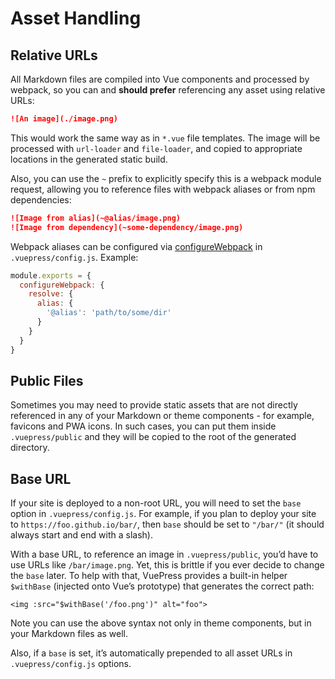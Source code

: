 # Asset Handling

## Relative URLs

All Markdown files are compiled into Vue components and processed by webpack, so you can and **should prefer** referencing any asset using relative URLs:

```md
![An image](./image.png)
```

This would work the same way as in `*.vue` file templates. The image will be processed with `url-loader` and `file-loader`, and copied to appropriate locations in the generated static build.

Also, you can use the `~` prefix to explicitly specify this is a webpack module request, allowing you to reference files with webpack aliases or from npm dependencies:

```md
![Image from alias](~@alias/image.png)
![Image from dependency](~some-dependency/image.png)
```

Webpack aliases can be configured via [configureWebpack](../config/README.md#configurewebpack) in `.vuepress/config.js`. Example:

```js
module.exports = {
  configureWebpack: {
    resolve: {
      alias: {
        '@alias': 'path/to/some/dir'
      }
    }
  }
}
```

## Public Files

Sometimes you may need to provide static assets that are not directly referenced in any of your Markdown or theme components - for example, favicons and PWA icons. In such cases, you can put them inside `.vuepress/public` and they will be copied to the root of the generated directory.

## Base URL

If your site is deployed to a non-root URL, you will need to set the `base` option in `.vuepress/config.js`. For example, if you plan to deploy your site to `https://foo.github.io/bar/`, then `base` should be set to `"/bar/"` (it should always start and end with a slash).

With a base URL, to reference an image in `.vuepress/public`, you’d have to use URLs like `/bar/image.png`. Yet, this is brittle if you ever decide to change the `base` later. To help with that, VuePress provides a built-in helper `$withBase` (injected onto Vue’s prototype) that generates the correct path:

```vue
<img :src="$withBase('/foo.png')" alt="foo">
```

Note you can use the above syntax not only in theme components, but in your Markdown files as well.

Also, if a `base` is set, it’s automatically prepended to all asset URLs in `.vuepress/config.js` options.
